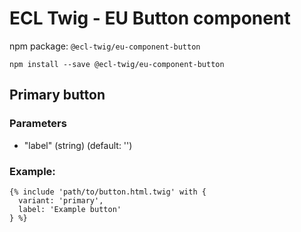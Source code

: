 # ECL Twig - EU Button component

npm package: `@ecl-twig/eu-component-button`

```shell
npm install --save @ecl-twig/eu-component-button
```

## Primary button

### Parameters

- "label" (string) (default: '')

### Example:

```twig
{% include 'path/to/button.html.twig' with {
  variant: 'primary',
  label: 'Example button'
} %}
```
